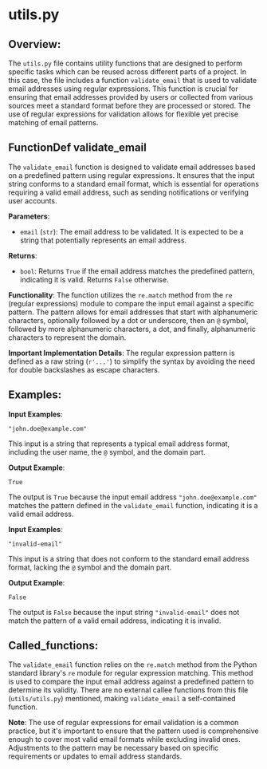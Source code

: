 # utils.py

## Overview:
The `utils.py` file contains utility functions that are designed to perform specific tasks which can be reused across different parts of a project. In this case, the file includes a function `validate_email` that is used to validate email addresses using regular expressions. This function is crucial for ensuring that email addresses provided by users or collected from various sources meet a standard format before they are processed or stored. The use of regular expressions for validation allows for flexible yet precise matching of email patterns.

## FunctionDef validate_email

The `validate_email` function is designed to validate email addresses based on a predefined pattern using regular expressions. It ensures that the input string conforms to a standard email format, which is essential for operations requiring a valid email address, such as sending notifications or verifying user accounts.

**Parameters**:

- `email` (`str`): The email address to be validated. It is expected to be a string that potentially represents an email address.

**Returns**:

- `bool`: Returns `True` if the email address matches the predefined pattern, indicating it is valid. Returns `False` otherwise.

**Functionality**: The function utilizes the `re.match` method from the `re` (regular expressions) module to compare the input email against a specific pattern. The pattern allows for email addresses that start with alphanumeric characters, optionally followed by a dot or underscore, then an `@` symbol, followed by more alphanumeric characters, a dot, and finally, alphanumeric characters to represent the domain.

**Important Implementation Details**: The regular expression pattern is defined as a raw string (`r'...'`) to simplify the syntax by avoiding the need for double backslashes as escape characters.

## Examples:

**Input Examples**: 

```
"john.doe@example.com"
```
This input is a string that represents a typical email address format, including the user name, the `@` symbol, and the domain part.

**Output Example**:

```
True
```
The output is `True` because the input email address `"john.doe@example.com"` matches the pattern defined in the `validate_email` function, indicating it is a valid email address.

**Input Examples**: 

```
"invalid-email"
```
This input is a string that does not conform to the standard email address format, lacking the `@` symbol and the domain part.

**Output Example**:

```
False
```
The output is `False` because the input string `"invalid-email"` does not match the pattern of a valid email address, indicating it is invalid.

## Called_functions:
The `validate_email` function relies on the `re.match` method from the Python standard library's `re` module for regular expression matching. This method is used to compare the input email address against a predefined pattern to determine its validity. There are no external callee functions from this file (`utils/utils.py`) mentioned, making `validate_email` a self-contained function.

**Note**: The use of regular expressions for email validation is a common practice, but it's important to ensure that the pattern used is comprehensive enough to cover most valid email formats while excluding invalid ones. Adjustments to the pattern may be necessary based on specific requirements or updates to email address standards.